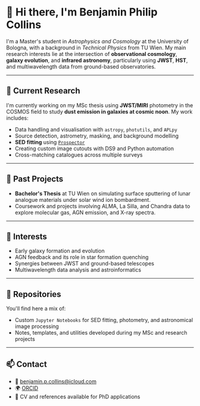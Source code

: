 # 👋 Hi there, I'm Benjamin Philip Collins

I'm a Master's student in *Astrophysics and Cosmology* at the University of Bologna, with a background in *Technical Physics* from TU Wien. My main research interests lie at the intersection of **observational cosmology**, **galaxy evolution**, and **infrared astronomy**, particularly using **JWST**, **HST**, and multiwavelength data from ground-based observatories.

---

## 🔭 Current Research

I'm currently working on my MSc thesis using **JWST/MIRI** photometry in the COSMOS field to study **dust emission in galaxies at cosmic noon**. My work includes:

- Data handling and visualisation with `astropy`, `photutils`, and `APLpy`
- Source detection, astrometry, masking, and background modelling
- **SED fitting** using [`Prospector`](https://prospect.readthedocs.io/en/latest/)
- Creating custom image cutouts with DS9 and Python automation
- Cross-matching catalogues across multiple surveys

---

## 🔬 Past Projects

- **Bachelor's Thesis** at TU Wien on simulating surface sputtering of lunar analogue materials under solar wind ion bombardment.
- Coursework and projects involving ALMA, La Silla, and Chandra data to explore molecular gas, AGN emission, and X-ray spectra.

---

## 🌌 Interests

- Early galaxy formation and evolution
- AGN feedback and its role in star formation quenching
- Synergies between JWST and ground-based telescopes
- Multiwavelength data analysis and astroinformatics

---

## 📂 Repositories

You'll find here a mix of:
- Custom `Jupyter Notebooks` for SED fitting, photometry, and astronomical image processing
- Notes, templates, and utilities developed during my MSc and research projects

---

## 📫 Contact

- 📧 benjamin.p.collins@icloud.com  
- 🌍 [ORCID](https://orcid.org/0009-0005-9328-6283)
- 💼 CV and references available for PhD applications

